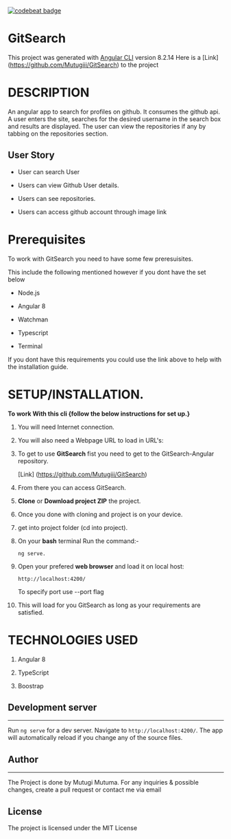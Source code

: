 [![codebeat badge](https://codebeat.co/badges/1fa62ae3-4c36-468d-aae5-84afce65801a)](https://codebeat.co/projects/github-com-mutugiii-gitsearch-master)

# GitSearch

This project was generated with [Angular CLI](https://github.com/angular/angular-cli) version 8.2.14
Here is a [Link] (https://github.com/Mutugiii/GitSearch) to the project

# DESCRIPTION

An angular app to search for profiles on github. It consumes the github api. A user enters the site, searches for the desired username in the search box and results are displayed. The user can view the repositories if any by tabbing on the repositories section.

## User Story
- User can search User

- Users can view Github User details.

- Users can see repositories.

- Users can access github account through image link


# Prerequisites

To work with GitSearch you need to have some few preresuisites.

This include the following mentioned however if you dont have the set below 

- Node.js

- Angular 8

- Watchman

- Typescript

- Terminal

If you dont have this requirements you could use the link above to help with the installation guide.


# **SETUP/INSTALLATION.**

**To work With this cli {follow the below instructions for set up.}**

1. You will need Internet connection.

2. You will also need a Webpage URL to load in URL's:

3. To get to use **GitSearch** fist you need to get to the GitSearch-Angular repository. 

    [Link] (https://github.com/Mutugiii/GitSearch)

4. From there you can access GitSearch.

5. **Clone** or **Download project ZIP** the project.

6. Once you done with cloning and project is on your device.

7. get into project folder (cd into project).

8. On your **bash** terminal Run the command:- 

    ```
    ng serve.
    ```

9. Open your prefered **web browser** and load it on local host:

    ```
    http://localhost:4200/
    ```

    To specify port use --port flag 

10. This will load for you GitSearch as long as your requirements are satisfied.


# TECHNOLOGIES USED

1. Angular 8

2. TypeScript

3. Boostrap

## Development server
---

Run `ng serve` for a dev server. Navigate to `http://localhost:4200/`. The app will automatically reload if you change any of the source files.


## Author
---

The Project is done by Mutugi Mutuma. For any inquiries & possible changes, create a pull request or contact me via email

## License
 The project is licensed under the MIT License
